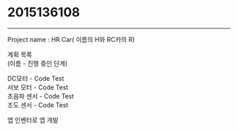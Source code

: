 # 2015136108

------------------------------------

Project name : HR Car( 이름의 H와 RC카의 R)

계획 목록  
(이름 - 진행 중인 단계)

DC모터 - Code Test  
서보 모터 - Code Test  
초음파 센서 - Code Test  
조도 센서 - Code Test  

앱 인벤터로 앱 개발  
